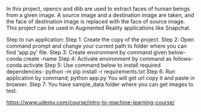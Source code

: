 
In this project, opencv and dlib are used to extract faces of human beings from a given image. A source image and a destination image are taken, and the face of destination image is replaced with the face of source image. This project can be used in Augmented Reality applications like Snapchat.

Step to run application:
Step 1:	Create the copy of the project.
Step 2: Open command prompt and change your current path
to folder where you can find 'app.py' file.
Step 3: Create environment by command given below-
conda create -name <environment name>
Step 4: Activate environment by command as follows-
conda activate <environment name>
Step 5: Use command below to install required dependencies-
python -m pip install -r requirements.txt
Step 6: Run application by command;
python app.py
You will get url copy it and paste in browser.
Step 7: You have sample_data folder where you can get images to test.
  
  https://www.udemy.com/course/intro-to-machine-learning-course/
